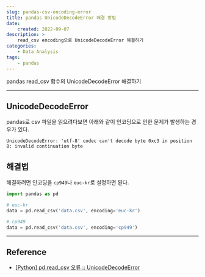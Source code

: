 ```yaml
---
slug: pandas-csv-encoding-error
title: pandas UnicodeDecodeError 해결 방법
date:
    created: 2022-09-07
description: >
    read_csv encoding으로 UnicodeDecodeError 해결하기
categories:
    - Data Analysis
tags:
    - pandas
---
```


pandas read_csv 함수의 UnicodeDecodeError 해결하기  

<!-- more -->

---

## UnicodeDecodeError

pandas로 csv 파일을 읽으려다보면 아래와 같이 인코딩으로 인한 문제가 발생하는 경우가 있다.  

```
UnicodeDecodeError: 'utf-8' codec can't decode byte 0xc3 in position 8: invalid continuation byte
```

## 해결법

해결하려면 인코딩을 `cp949`나 `euc-kr`로 설정하면 된다.  

```python
import pandas as pd

# euc-kr
data = pd.read_csv('data.csv', encoding='euc-kr')

# cp949
data = pd.read_csv('data.csv', encoding='cp949')
```

---
## Reference
- [[Python] pd.read_csv 오류 :: UnicodeDecodeError](https://mizykk.tistory.com/125)